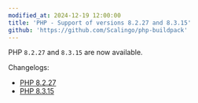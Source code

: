 ```yaml
---
modified_at: 2024-12-19 12:00:00
title: 'PHP - Support of versions 8.2.27 and 8.3.15'
github: 'https://github.com/Scalingo/php-buildpack'
---
```


PHP `8.2.27` and `8.3.15` are now available.

Changelogs:

- [PHP 8.2.27](https://www.php.net/ChangeLog-8.php#8.2.27)
- [PHP 8.3.15](https://www.php.net/ChangeLog-8.php#8.3.15)
